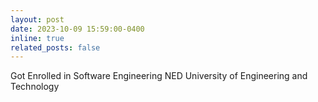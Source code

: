 ```yaml
---
layout: post
date: 2023-10-09 15:59:00-0400
inline: true
related_posts: false
---
```


Got Enrolled in Software Engineering  NED University of Engineering and Technology
